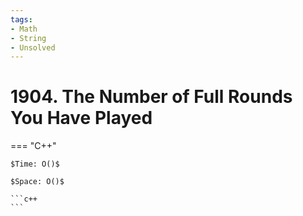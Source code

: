 ```yaml
---
tags:
- Math
- String
- Unsolved
---
```



# 1904. The Number of Full Rounds You Have Played

=== "C++"

    $Time: O()$

    $Space: O()$

    ```c++
    ```
